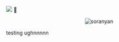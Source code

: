 


![](https://komarev.com/ghpvc/?username=partiesareforlosers&color=f5b342&label=my+lab+subjects) 🥘

<p align="center"> <img src= "https://i.postimg.cc/sgyXhtFz/Full-Size-Render-ezgif-com-overlay.gif" alt="soranyan" />

testing ughnnnnn

